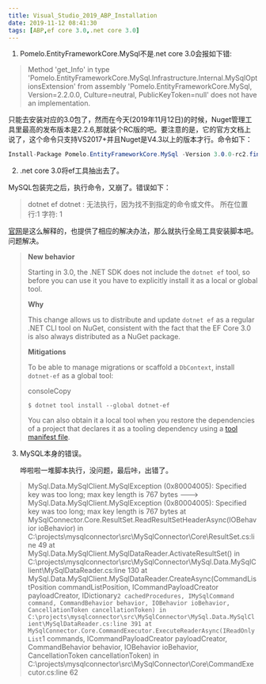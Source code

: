 ```yaml
---
title: Visual_Studio_2019_ABP_Installation
date: 2019-11-12 08:41:30
tags: [ABP,ef core 3.0,.net core 3.0]
---
```




1. Pomelo.EntityFrameworkCore.MySql不是.net core 3.0会报如下错:

> Method 'get_Info' in type 'Pomelo.EntityFrameworkCore.MySql.Infrastructure.Internal.MySqlOptionsExtension' from assembly 'Pomelo.EntityFrameworkCore.MySql, Version=2.2.0.0, Culture=neutral, PublicKeyToken=null' does not have an implementation.

只能去安装对应的3.0包了，然而在今天(2019年11月12日)的时候，Nuget管理工具里最高的发布版本是2.2.6,那就装个RC版的吧。要注意的是，它的官方文档上说了，这个命令只支持VS2017+并且Nuget是V4.3以上的版本才行。命令如下：

```c#
Install-Package Pomelo.EntityFrameworkCore.MySql -Version 3.0.0-rc2.final
```

2. .net core 3.0将ef工具抽出去了。

MySQL包装完之后，执行命令，又崩了。错误如下：



> dotnet ef 
> dotnet : 无法执行，因为找不到指定的命令或文件。
> 所在位置 行:1 字符: 1

[官网](https://docs.microsoft.com/en-us/ef/core/what-is-new/ef-core-3.0/breaking-changes#dotnet-ef)是这么解释的，也提供了相应的解决办法，那么就执行全局工具安装脚本吧。问题解决。



> **New behavior**
>
> Starting in 3.0, the .NET SDK does not include the `dotnet ef` tool, so before you can use it you have to explicitly install it as a local or global tool.
>
> **Why**
>
> This change allows us to distribute and update `dotnet ef` as a regular .NET CLI tool on NuGet, consistent with the fact that the EF Core 3.0 is also always distributed as a NuGet package.
>
> **Mitigations**
>
> To be able to manage migrations or scaffold a `DbContext`, install `dotnet-ef` as a global tool:
>
> consoleCopy
>
> ```console
>$ dotnet tool install --global dotnet-ef
> ```
>
> You can also obtain it a local tool when you restore the dependencies of a project that declares it as a tooling dependency using a [tool manifest file](https://github.com/dotnet/cli/issues/10288).

3. MySQL本身的错误。

   哗啦啦一堆脚本执行，没问题，最后咔，出错了。

   

> MySql.Data.MySqlClient.MySqlException (0x80004005): Specified key was too long; max key length is 767 bytes
>  ---> MySql.Data.MySqlClient.MySqlException (0x80004005): Specified key was too long; max key length is 767 bytes
>    at MySqlConnector.Core.ResultSet.ReadResultSetHeaderAsync(IOBehavior ioBehavior) in C:\projects\mysqlconnector\src\MySqlConnector\Core\ResultSet.cs:line 49
   >    at MySql.Data.MySqlClient.MySqlDataReader.ActivateResultSet() in C:\projects\mysqlconnector\src\MySqlConnector\MySql.Data.MySqlClient\MySqlDataReader.cs:line 130
   >    at MySql.Data.MySqlClient.MySqlDataReader.CreateAsync(CommandListPosition commandListPosition, ICommandPayloadCreator payloadCreator, IDictionary`2 cachedProcedures, IMySqlCommand command, CommandBehavior behavior, IOBehavior ioBehavior, CancellationToken cancellationToken) in C:\projects\mysqlconnector\src\MySqlConnector\MySql.Data.MySqlClient\MySqlDataReader.cs:line 391
   >    at MySqlConnector.Core.CommandExecutor.ExecuteReaderAsync(IReadOnlyList`1 commands, ICommandPayloadCreator payloadCreator, CommandBehavior behavior, IOBehavior ioBehavior, CancellationToken cancellationToken) in C:\projects\mysqlconnector\src\MySqlConnector\Core\CommandExecutor.cs:line 62